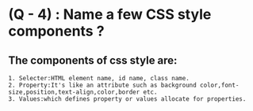 # (Q - 4) : Name a few CSS style components ?

## The components of css style are:
    1. Selecter:HTML element name, id name, class name.
    2. Property:It's like an attribute such as background color,font-size,position,text-align,color,border etc.
    3. Values:which defines property or values allocate for properties.